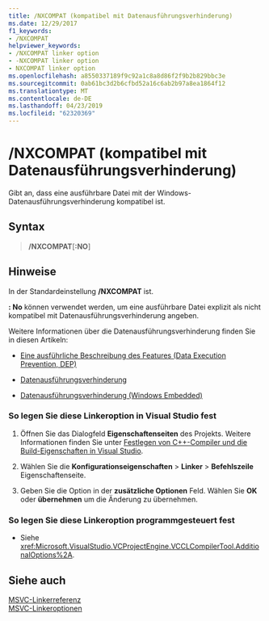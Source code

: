 ```yaml
---
title: /NXCOMPAT (kompatibel mit Datenausführungsverhinderung)
ms.date: 12/29/2017
f1_keywords:
- /NXCOMPAT
helpviewer_keywords:
- /NXCOMPAT linker option
- -NXCOMPAT linker option
- NXCOMPAT linker option
ms.openlocfilehash: a8550337189f9c92a1c8a8d86f2f9b2b829bbc3e
ms.sourcegitcommit: 0ab61bc3d2b6cfbd52a16c6ab2b97a8ea1864f12
ms.translationtype: MT
ms.contentlocale: de-DE
ms.lasthandoff: 04/23/2019
ms.locfileid: "62320369"
---
```

# <a name="nxcompat-compatible-with-data-execution-prevention"></a>/NXCOMPAT (kompatibel mit Datenausführungsverhinderung)

Gibt an, dass eine ausführbare Datei mit der Windows-Datenausführungsverhinderung kompatibel ist.

## <a name="syntax"></a>Syntax

> **/NXCOMPAT**[**:NO**]

## <a name="remarks"></a>Hinweise

In der Standardeinstellung **/NXCOMPAT** ist.

**: No** können verwendet werden, um eine ausführbare Datei explizit als nicht kompatibel mit Datenausführungsverhinderung angeben.

Weitere Informationen über die Datenausführungsverhinderung finden Sie in diesen Artikeln:

- [Eine ausführliche Beschreibung des Features (Data Execution Prevention, DEP)](https://support.microsoft.com/help/875352/a-detailed-description-of-the-data-execution-prevention-dep-feature-in)

- [Datenausführungsverhinderung](/windows/desktop/Memory/data-execution-prevention)

- [Datenausführungsverhinderung (Windows Embedded)](/previous-versions/windows/embedded/ms913190\(v=winembedded.5\))

### <a name="to-set-this-linker-option-in-visual-studio"></a>So legen Sie diese Linkeroption in Visual Studio fest

1. Öffnen Sie das Dialogfeld **Eigenschaftenseiten** des Projekts. Weitere Informationen finden Sie unter [Festlegen von C++-Compiler und die Build-Eigenschaften in Visual Studio](../working-with-project-properties.md).

1. Wählen Sie die **Konfigurationseigenschaften** > **Linker** > **Befehlszeile** Eigenschaftenseite.

1. Geben Sie die Option in der **zusätzliche Optionen** Feld. Wählen Sie **OK** oder **übernehmen** um die Änderung zu übernehmen.

### <a name="to-set-this-linker-option-programmatically"></a>So legen Sie diese Linkeroption programmgesteuert fest

- Siehe <xref:Microsoft.VisualStudio.VCProjectEngine.VCCLCompilerTool.AdditionalOptions%2A>.

## <a name="see-also"></a>Siehe auch

[MSVC-Linkerreferenz](linking.md)<br/>
[MSVC-Linkeroptionen](linker-options.md)
